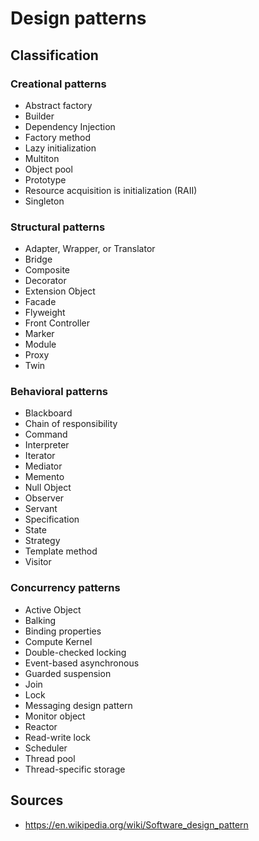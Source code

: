 # Design patterns

## Classification 

### Creational patterns
- Abstract factory
- Builder
- Dependency Injection
- Factory method
- Lazy initialization
- Multiton
- Object pool
- Prototype
- Resource acquisition is initialization (RAII) 
- Singleton

### Structural patterns
- Adapter, Wrapper, or Translator 
- Bridge
- Composite
- Decorator
- Extension Object
- Facade
- Flyweight
- Front Controller
- Marker
- Module
- Proxy
- Twin

### Behavioral patterns
- Blackboard
- Chain of responsibility
- Command
- Interpreter
- Iterator
- Mediator
- Memento
- Null Object
- Observer
- Servant
- Specification
- State
- Strategy
- Template method
- Visitor
  
### Concurrency patterns

- Active Object
- Balking
- Binding properties
- Compute Kernel
- Double-checked locking
- Event-based asynchronous
- Guarded suspension
- Join
- Lock
- Messaging design pattern
- Monitor object
- Reactor
- Read-write lock
- Scheduler
- Thread pool
- Thread-specific storage
  

## Sources
  - https://en.wikipedia.org/wiki/Software_design_pattern